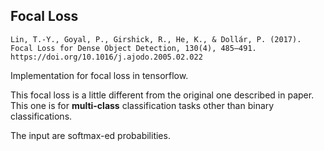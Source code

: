## Focal Loss

```
Lin, T.-Y., Goyal, P., Girshick, R., He, K., & Dollár, P. (2017). Focal Loss for Dense Object Detection, 130(4), 485–491. https://doi.org/10.1016/j.ajodo.2005.02.022
```

Implementation for focal loss in tensorflow.

This focal loss is a little different from the original one described in paper. This one is for **multi-class** classification tasks other than binary classifications. 

The input are softmax-ed probabilities.